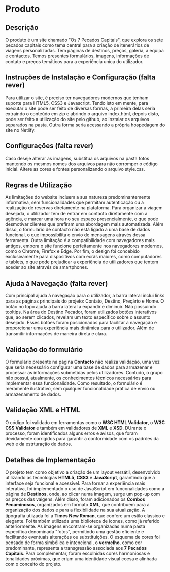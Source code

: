 # Produto

## Descrição
  O produto é um site chamado "Os 7 Pecados Capitais", que explora os sete pecados capitais como tema central para a criação de itenerários de viagens personalizadas. Tem páginas de destinos, preços, galeria, a equipa e contactos. Temos presentes formulários, imagens, informações de contato e preços temáticos para a experiência unica do utilizador.

## Instruções de Instalação e Configuração (falta rever)
Para utilizar o site, é preciso ter navegadores modernos que tenham suporte para HTML5, CSS3 e Javascript. Tendo isto em mente, para executar o site pode ser feito de diversas formas, a primeira delas seria extraindo o conteúdo em zip e abrindo o arquivo index.html, depois disto, pode ser feito a utilização do site pelo github, ao instalar os arquivos separados na pasta. Outra forma seria acessando a própria hospedagem do site no Netlify.

## Configurações (falta rever)
Caso deseje alterar as imagens, substitua os arquivos na pasta fotos mantendo os mesmos nomes dos arquivos para não corromper o código inicial. Altere as cores e fontes personalizando o arquivo style.css.

## Regras de Utilização
  As limitações do website incluem a sua natureza predominantemente informativa, sem funcionalidades que permitam autenticação ou a realização de reservas diretamente na plataforma. Para organizar a viagem desejada, o utilizador tem de entrar em contacto diretamente com a agência, e marcar uma hora no seu espaço presencialmente, o que pode desmotivar clientes que prefiram uma abordagem mais automatizada. Além disso, o formulário de contacto não está ligado a uma base de dados funcional, o que impossibilita o envio de mensagens através dessa ferramenta.
  Outra limitação é a compatibilidade com navegadores mais antigos, embora o site funcione perfeitamente nos navegadores modernos, como o Chrome, Firefox e Edge. Por fim, o design foi concebido exclusivamente para dispositivos com ecrãs maiores, como computadores e tablets, o que pode prejudicar a experiência de utilizadores que tentem aceder ao site através de smartphones.

## Ajuda à Navegação (falta rever)
Com principal ajuda à navegação para o utilizador, a barra lateral inclui links para as páginas principais do projeto: Contato, Destino, Preçário e Home. O botão no topo ajuda a barra lateral a expandir e diminuir. Não possuindo tooltips.
Na área do Destino Pecador, foram utilizados botões interativos que, ao serem clicados, revelam um texto específico sobre o assunto desejado. Esses botões foram posicionados para facilitar a navegação e proporcionar uma experiência mais dinâmica para o utilizador. Além de transmitir informações de maneira direta e clara.

## Validação do formulário
  O formulário presente na página **Contacto** não realiza validação, uma vez que seria necessário configurar uma base de dados para armazenar e processar as informações submetidas pelos utilizadores. Contudo, o grupo não possui, atualmente, os conhecimentos técnicos necessários para implementar essa funcionalidade. 
  Como resultado, o formulário é meramente ilustrativo, sem qualquer funcionalidade prática de envio ou armazenamento de dados.

## Validação XML e HTML
  O código foi validado em ferramentas como o **W3C HTML Validator**, o **W3C CSS Validator** e também em validadores de **XML** e **XSD**. DUrante o processo, foram identificados alguns erros e avisos, que foram devidamente corrigidos para garantir a conformidade com os padrões da web e da estrturação de dados.

## Detalhes de Implementação
  O projeto tem como objetivo a criação de um layout versátil, desenvolvido utilizando as tecnologias **HTML5**, **CSS3** e **JavaScript**, garantindo que a interface seja funcional e acessível. Para tornar a experiência mais interativa, foi implementado o uso de JavaScript em funconalidades como a página de **Destinos**, onde, ao clicar numa imagem, surge um pop-up com os preços das vaigens. Além disso, foram adicionados os **Combos Pecaminosos**, organizados em formato **XML**, que contribuem para a organização dos dados e para a flexibilidade na sua atualização.
  A tipografia utiizada foi a **Times New Roman**, que confere um estilo clássico e elegante. Foi também utilizada uma biblioteca de ícones, como já referido anteriormente. As imagens encontram-se organizadas numa pasta específica denominada "fotos", permitindo uma gestão eficiente e facilitando eventuais alterações ou substituições.
  O esquema de cores foi pensado de forma simbólica e intencional, o **vermelho**, como cor predominante, representa a transgressão associada aos **7 Pecados Capitais**. Para complementar, foram escolhidas cores harmoniosas e tonalidades próximas, que criam uma identidade visual coesa e alinhada com o conceito do projeto.
